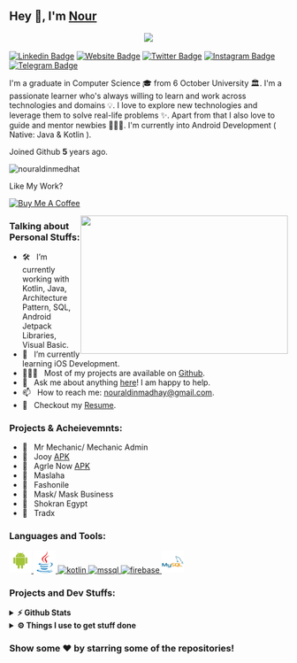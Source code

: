 ## Hey 👋, I'm [Nour](https://github.com/nouraldinmedhat/)

<p align="center">
  <img src="https://c.tenor.com/vW__kIdOl0EAAAAC/android-google-android.gif" />
</p>

[![Linkedin Badge](https://img.shields.io/badge/-LinkedIn-0e76a8?style=flat-square&logo=Linkedin&logoColor=white)](https://www.linkedin.com/in/nouraldinmedhat/)
[![Website Badge](https://img.shields.io/badge/Website-3b5998?style=flat-square&logo=google-chrome&logoColor=white)](https://flowcv.me/nourmedhat)
[![Twitter Badge](https://img.shields.io/badge/-Twitter-00acee?style=flat-square&logo=Twitter&logoColor=white)](https://twitter.com/NourAldinMedhat)
[![Instagram Badge](https://img.shields.io/badge/-Instagram-e4405f?style=flat-square&logo=Instagram&logoColor=white)](https://www.instagram.com/nouraldinmedhat16/)
[![Telegram Badge](https://img.shields.io/badge/-Telegram-0088cc?style=flat-square&logo=Telegram&logoColor=white)](https://t.me/iampavangandhi)


I'm a graduate in Computer Science 🎓 from 6 October University 🏛. I'm a passionate learner who's always willing to learn and work across technologies and domains 💡. I love to explore new technologies and leverage them to solve real-life problems ✨. Apart from that I also love to guide and mentor newbies 👨🏻‍💻. I'm currently into Android Development ( Native: Java & Kotlin ).

Joined Github **5** years ago.
<p align="left"> <img src="https://komarev.com/ghpvc/?username=nouraldinmedhat&label=Profile%20views&color=0e75b6&style=flat" alt="nouraldinmedhat" /> </p>


Like My Work?

<a href="https://www.buymeacoffee.com/nouraldinmedhat" target="_blank"><img src="https://cdn.buymeacoffee.com/buttons/v2/default-yellow.png" alt="Buy Me A Coffee" height="60px" width="217px" ></a>

<img align="right" height="250" width="375" alt="" src="https://thumbs.gfycat.com/ImpishDiscreteGonolek-max-1mb.gif" />

### Talking about Personal Stuffs:

- 🛠 &nbsp; I’m currently working with Kotlin, Java, Architecture Pattern, SQL, Android Jetpack Libraries, Visual Basic.  
- 🚀 &nbsp; I’m currently learning iOS Development.
- 👨🏻‍💻 &nbsp; Most of my projects are available on [Github](https://github.com/nouraldinMedhat).
- 💬 &nbsp; Ask me about anything [here](https://github.com/nouraldinMedhat/nouraldinMedhat/issues/1)! I am happy to help.
- 📫 &nbsp; How to reach me: nouraldinmadhay@gmail.com.
- 📝 &nbsp; Checkout my [Resume](https://flowcv-user-file-uploads-prod.s3.eu-central-1.amazonaws.com/websiteButton/si4fju4r2zajbqa2wwgqh2hdhx.pdf).



### Projects & Acheievemnts:


- 🚀 &nbsp; Mr Mechanic/ Mechanic Admin
- 🚀 &nbsp; Jooy [APK](https://play.google.com/store/apps/details?id=com.thejooy.jooy)
- 🚀 &nbsp; Agrle Now [APK](https://play.google.com/store/apps/details?id=com.thejooy.jooy)
- 🚀 &nbsp; Maslaha
- 🚀 &nbsp; Fashonile
- 🚀 &nbsp; Mask/ Mask Business 
- 🚀 &nbsp; Shokran Egypt
- 🚀 &nbsp; Tradx




### Languages and Tools:


<p align="left"> <a href="https://developer.android.com" target="_blank" rel="noreferrer"> <img src="https://raw.githubusercontent.com/devicons/devicon/master/icons/android/android-original-wordmark.svg" alt="android" width="40" height="40"/> </a> <a href="https://firebase.google.com/" target="_blank" rel="noreferrer">  <img src="https://raw.githubusercontent.com/devicons/devicon/master/icons/java/java-original.svg" alt="java" width="40" height="40"/> </a> <a href="https://kotlinlang.org" target="_blank" rel="noreferrer"> <img src="https://www.vectorlogo.zone/logos/kotlinlang/kotlinlang-icon.svg" alt="kotlin" width="40" height="40"/> </a> <a href="https://www.microsoft.com/en-us/sql-server" target="_blank" rel="noreferrer"> <img src="https://www.svgrepo.com/show/303229/microsoft-sql-server-logo.svg" alt="mssql" width="40" height="40"/> </a> <a href="https://www.mysql.com/" target="_blank" rel="noreferrer"> <img src="https://www.vectorlogo.zone/logos/firebase/firebase-icon.svg" alt="firebase" width="40" height="40"/> </a> <a href="https://www.java.com" target="_blank" rel="noreferrer"><img src="https://raw.githubusercontent.com/devicons/devicon/master/icons/mysql/mysql-original-wordmark.svg" alt="mysql" width="40" height="40"/> </a> </p>

<!--
<a href="#"><img alt="Android" src="https://img.shields.io/badge/Android-3DDC84?logo=android&logoColor=white"></a>
<a href="https://github.com/search?q=user%3ADenverCoder1+language%3Akotlin"><img alt="Kotlin" src="https://img.shields.io/badge/Kotlin-0095D5.svg?logo=Kotlin&logoColor=white"></a>
<a href="#"><img alt="Android Studio" src="https://img.shields.io/badge/Android%20Studio-008678.svg?logo=android-studio&logoColor=white"></a>
<a href="#"><img alt="Git" src="https://img.shields.io/badge/Git-F05033.svg?logo=git&logoColor=white"></a>
-->



### Projects and Dev Stuffs:

<details>	
  <summary><b>⚡ Github Stats</b></summary>

  <br />
  <img height="180em" src="https://github-readme-stats.vercel.app/api?username=nouraldinMedhat&show_icons=true&hide_border=true&&count_private=true&include_all_commits=true" />
  
</details>



 
<details>	
  <br />
  <summary><b>⚙️ Things I use to get stuff done</b></summary>
  	<ul>
  	    <li><b>OS:</b> MacOS Montery</li>
	    <li><b>Laptop: </b> Macbook Pro 2021 M1</li>
  	    <li><b>Browser: </b> Chrome</li>
	    <li><b>Code Editor:</b> Android Studio, Visual Basic</li>
	    <li><b>To Stay Updated:</b> Linkedin and Twitter.</li>
	    <br />
	</ul>	
</details>



### Show some ❤️ by starring some of the repositories!

</div>
